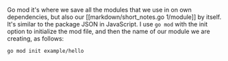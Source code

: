 Go mod it's where we save all the modules that we use in on own dependencies, but also our [[markdown/short_notes.go 1/module]] by itself. It's similar to the package JSON in JavaScript.
I use `go mod` with the init option to initialize the mod file, and then the name of our module we are creating, as follows:
```sh
go mod init example/hello
```
